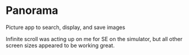 # Panorama
Picture app to search, display, and save images

Infinite scroll was acting up on me for SE on the simulator, but all other screen sizes appeared to be working great.
